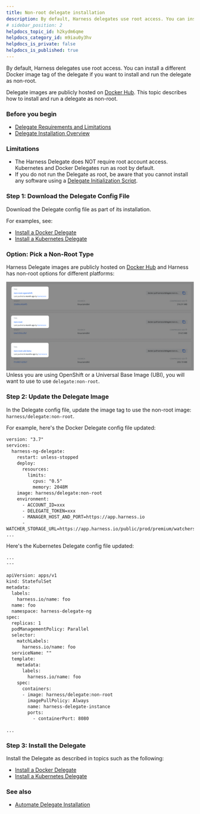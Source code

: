 ```yaml
---
title: Non-root delegate installation
description: By default, Harness delegates use root access. You can install a different Docker image tag of the delegate if you want to install and run the Delegate as non-root. Harness delegate images are public…
# sidebar_position: 2
helpdocs_topic_id: h2kydm6qme
helpdocs_category_id: m9iau0y3hv
helpdocs_is_private: false
helpdocs_is_published: true
---
```


By default, Harness delegates use root access. You can install a different Docker image tag of the delegate if you want to install and run the delegate as non-root.

Delegate images are publicly hosted on [Docker Hub](https://hub.docker.com/r/harness/delegate/tags). This topic describes how to install and run a delegate as non-root.

### Before you begin

* [Delegate Requirements and Limitations](/docs/platform/2_Delegates/get-started-with-delegates/delegate-requirements-and-limitations.md)
* [Delegate Installation Overview](/docs/platform/2_Delegates/get-started-with-delegates/delegate-installation-overview.md)

### Limitations

* The Harness Delegate does NOT require root account access. Kubernetes and Docker Delegates run as root by default.
* If you do not run the Delegate as root, be aware that you cannot install any software using a [Delegate Initialization Script](/docs/platform/2_Delegates/delegate-reference/common-delegate-profile-scripts.md).

### Step 1: Download the Delegate Config File

Download the Delegate config file as part of its installation.

For examples, see:

* [Install a Docker Delegate](/docs/platform/2_Delegates/install-delegates/docker-delegates/install-a-docker-delegate.md)
* [Install a Kubernetes Delegate](/docs/platform/2_Delegates/install-delegates/kubernetes-delegates/install-a-kubernetes-delegate.md)

### Option: Pick a Non-Root Type

Harness Delegate images are publicly hosted on [Docker Hub](https://hub.docker.com/r/harness/delegate/tags) and Harness has non-root options for different platforms:

![](./static/non-root-delegate-installation-27.png)
Unless you are using OpenShift or a Universal Base Image (UBI), you will want to use to use `delegate:non-root`.

### Step 2: Update the Delegate Image

In the Delegate config file, update the image tag to use the non-root image: `harness/delegate:non-root`.

For example, here's the Docker Delegate config file updated:


```
version: "3.7"  
services:  
  harness-ng-delegate:  
    restart: unless-stopped  
    deploy:  
      resources:  
        limits:  
          cpus: "0.5"  
          memory: 2048M  
    image: harness/delegate:non-root  
    environment:  
      - ACCOUNT_ID=xxx  
      - DELEGATE_TOKEN=xxx  
      - MANAGER_HOST_AND_PORT=https://app.harness.io  
      - WATCHER_STORAGE_URL=https://app.harness.io/public/prod/premium/watchers  
...
```
Here's the Kubernetes Delegate config file updated:


```
...  
---  
  
apiVersion: apps/v1  
kind: StatefulSet  
metadata:  
  labels:  
    harness.io/name: foo  
  name: foo  
  namespace: harness-delegate-ng  
spec:  
  replicas: 1  
  podManagementPolicy: Parallel  
  selector:  
    matchLabels:  
      harness.io/name: foo  
  serviceName: ""  
  template:  
    metadata:  
      labels:  
        harness.io/name: foo  
    spec:  
      containers:  
      - image: harness/delegate:non-root  
        imagePullPolicy: Always  
        name: harness-delegate-instance  
        ports:  
          - containerPort: 8080  
  
...
```
### Step 3: Install the Delegate

Install the Delegate as described in topics such as the following:

* [Install a Docker Delegate](/docs/platform/2_Delegates/install-delegates/docker-delegates/install-a-docker-delegate.md)
* [Install a Kubernetes Delegate](/docs/platform/2_Delegates/install-delegates/kubernetes-delegates/install-a-kubernetes-delegate.md)

### See also

* [Automate Delegate Installation](/docs/platform/2_Delegates/advanced-installation/automate-delegate-installation.md)

